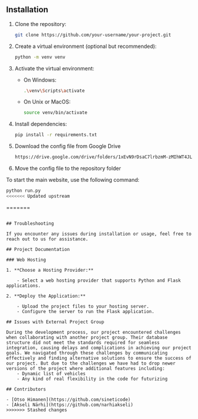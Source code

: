## Installation

1. Clone the repository:

    ```bash
    git clone https://github.com/your-username/your-project.git
    ```

2. Create a virtual environment (optional but recommended):

    ```bash
    python -m venv venv
    ```

3. Activate the virtual environment:

    - On Windows:

        ```bash
        .\venv\Scripts\activate
        ```

    - On Unix or MacOS:

        ```bash
        source venv/bin/activate
        ```

4. Install dependencies:

    ```bash
    pip install -r requirements.txt
    ```

5. Download the config file from Google Drive
   ```bash
   https://drive.google.com/drive/folders/1xEvN9rDsaC7lrbzmM-zMIhWT4JLEr6ua?usp=sharing&pli=1
   ```
   

6. Move the config file to the repository folder





To start the main website, use the following command:

```bash
python run.py
<<<<<<< Updated upstream
 ```
=======
```

## Troubleshooting

If you encounter any issues during installation or usage, feel free to reach out to us for assistance.

## Project Documentation

### Web Hosting

1. **Choose a Hosting Provider:**

    - Select a web hosting provider that supports Python and Flask applications.

2. **Deploy the Application:**

    - Upload the project files to your hosting server.
    - Configure the server to run the Flask application.

## Issues with External Project Group

During the development process, our project encountered challenges when collaborating with another project group. Their database structure did not meet the standards required for seamless integration, causing delays and complications in achieving our project goals. We navigated through these challenges by communicating effectively and finding alternative solutions to ensure the success of our project. But due to the challenges we have had to drop newer versions of the project where additional features including:
    - Dynamic list of vehicles
    - Any kind of real flexibility in the code for futurizing

## Contributors

- [Otso Himanen](https://github.com/sineticode)
- [Akseli Närhi](https://github.com/narhiakseli)
>>>>>>> Stashed changes
